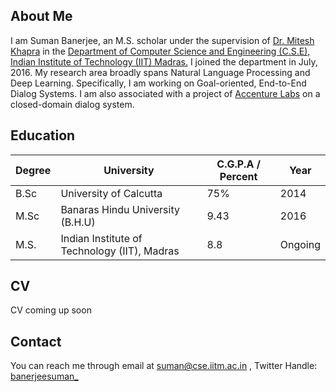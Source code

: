 ## About Me
I am Suman Banerjee, an M.S. scholar under the supervision of [Dr. Mitesh Khapra](http://www.cse.iitm.ac.in/~miteshk/) in the [Department of Computer Science and Engineering (C.S.E), Indian Institute of Technology (IIT) Madras.](http://www.cse.iitm.ac.in/) I joined the department in July, 2016. My research area broadly spans Natural Language Processing and Deep Learning. Specifically, I am working on Goal-oriented, End-to-End Dialog Systems. I am also associated with a project of [Accenture Labs](https://www.accenture.com/us-en/accenture-technology-labs-index) on a closed-domain dialog system. 

## Education

Degree | University | C.G.P.A / Percent | Year
------------ | ------------- | ------------- | -------------
B.Sc | University of Calcutta | 75% | 2014
M.Sc | Banaras Hindu University (B.H.U) | 9.43 | 2016 
M.S. | Indian Institute of Technology (IIT), Madras | 8.8 | Ongoing


## CV

CV coming up soon

## Contact

You can reach me through email at suman@cse.iitm.ac.in , 
Twitter Handle: [banerjeesuman_](https://twitter.com/banerjeesuman_)
